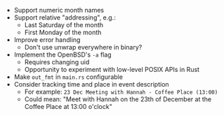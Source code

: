 * Support numeric month names
* Support relative "addressing", e.g.:
    * Last Saturday of the month
    * First Monday of the month
* Improve error handling
    * Don't use unwrap everywhere in binary?
* Implement the OpenBSD's `-a` flag
    * Requires changing uid
    * Opportunity to experiment with low-level POSIX APIs in Rust
* Make `out_fmt` in `main.rs` configurable
* Consider tracking time and place in event description
    * For example: `23 Dec Meeting with Hannah - Coffee Place (13:00)`
    * Could mean: "Meet with Hannah on the 23th of December at the Coffee Place at 13:00 o'clock"
